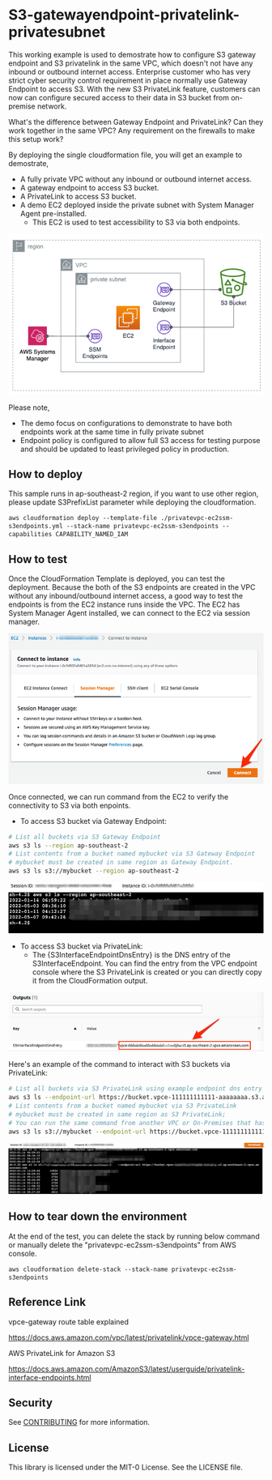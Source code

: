 # S3-gatewayendpoint-privatelink-privatesubnet

This working example is used to demostrate how to configure S3 gateway endpoint and S3 privatelink in the same VPC,  which doesn't not have any inbound or outbound internet access.
Enterprise customer who has very strict cyber security control requirement in place normally use Gateway Endpoint to access S3. With the new S3 PrivateLink feature, customers can now can configure secured access to their data in S3 bucket from on-premise network. 

What's the difference between Gateway Endpoint and PrivateLink? Can they work together in the same VPC? Any requirement on the firewalls to make this setup work?

By deploying the single cloudformation file, you will get an example to demostrate, 

* A fully private VPC without any inbound or outbound internet access.
* A gateway endpoint to access S3 bucket.
* A PrivateLink to access S3 bucket.
* A demo EC2 deployed inside the private subnet with System Manager Agent pre-installed.
   * This EC2 is used to test accessibility to S3 via both endpoints.


![S3-gatewayendpoint-privatelink-privatesubnet](images/S3-Endpoints.png)

Please note,

* The demo focus on configurations to demonstrate to have both endpoints work at the same time in fully private subnet
* Endpoint policy is configured to allow full S3 access for testing purpose and should be updated to least privileged policy in production.


## How to deploy 

This sample runs in ap-southeast-2 region, if you want to use other region, please update S3PrefixList parameter while deploying the cloudformation.

```
aws cloudformation deploy --template-file ./privatevpc-ec2ssm-s3endpoints.yml --stack-name privatevpc-ec2ssm-s3endpoints --capabilities CAPABILITY_NAMED_IAM
```

## How to test

Once the CloudFormation Template is deployed, you can test the deployment.
Because the both of the S3 endpoints are created in the VPC without any inbound/outbound internet access, a good way to test the endpoints is from the EC2 instance runs inside the VPC. The EC2 has System Manager Agent installed, we can connect to the EC2 via session manager.

![ConnectToEC2](images/ConnectToEC2.png)

Once connected, we can run command from the EC2 to verify the connectivity to S3 via both enpoints.

* To access S3 bucket via Gateway Endpoint:

```bash
# List all buckets via S3 Gateway Endpoint
aws s3 ls --region ap-southeast-2
# List contents from a bucket named mybucket via S3 Gateway Endpoint
# mybucket must be created in same region as Gateway Endpoint. 
aws s3 ls s3://mybucket --region ap-southeast-2
```
![viaGatewayEndpoint](images/viaGatewayEndpoint.png)

* To access S3 bucket via PrivateLink:
  * The {S3InterfaceEndpointDnsEntry} is the DNS entry of the S3InterfaceEndpoint. You can find the entry from the VPC endpoint console where the S3 PrivateLink is created or you can directly copy it from the CloudFormation output.

![S3InterfaceEndpointDnsEntry](images/S3InterfaceEndpointDnsEntry.png)

Here's an example of the command to interact with S3 buckets via PrivateLink:

```bash
# List all buckets via S3 PrivateLink using example endpoint dns entry
aws s3 ls --endpoint-url https://bucket.vpce-111111111111-aaaaaaaa.s3.ap-southeast-2.vpce.amazonaws.com
# List contents from a bucket named mybucket via S3 PrivateLink 
# mybucket must be created in same region as S3 PrivateLink; 
# You can run the same command from another VPC or On-Premises that has connectivity with current VPC and be able to access the bucket via PrivateLink.
aws s3 ls s3://mybucket --endpoint-url https://bucket.vpce-111111111111-aaaaaaaa.s3.ap-southeast-2.vpce.amazonaws.com

```
![viaPrivateLink.png](images/viaPrivateLink.png)



## How to tear down the environment

At the end of the test, you can delete the stack by running below command or manually delete the "privatevpc-ec2ssm-s3endpoints" from AWS console.

```
aws cloudformation delete-stack --stack-name privatevpc-ec2ssm-s3endpoints
```

## Reference Link

vpce-gateway route table explained
>
https://docs.aws.amazon.com/vpc/latest/privatelink/vpce-gateway.html

AWS PrivateLink for Amazon S3
>
https://docs.aws.amazon.com/AmazonS3/latest/userguide/privatelink-interface-endpoints.html

## Security

See [CONTRIBUTING](CONTRIBUTING.md#security-issue-notifications) for more information.

## License

This library is licensed under the MIT-0 License. See the LICENSE file.
